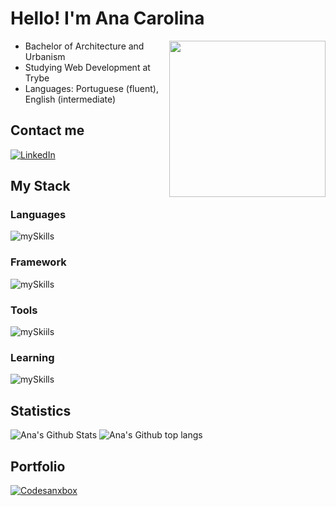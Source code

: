 # Hello! I'm Ana Carolina
<img align="right" width="250px" src="https://user-images.githubusercontent.com/84690257/188514618-d1d03529-1a30-4e51-8d22-a1359117732f.png">

- Bachelor of Architecture and Urbanism
- Studying Web Development at Trybe
- Languages: Portuguese (fluent), English (intermediate)

## Contact me
[![LinkedIn](https://img.shields.io/badge/LinkedIn-0077B5?style=for-the-badge&logo=linkedin&logoColor=white)](https://www.linkedin.com/in/ana-c-b-magalhaes/)

## My Stack
### Languages
![mySkills](https://skills.thijs.gg/icons?i=html,css,js&theme=dark)

### Framework
![mySkills](https://skills.thijs.gg/icons?i=jest,react,redux&theme=dark)

### Tools
![mySkiils](https://skills.thijs.gg/icons?i=git,github&theme=dark)

### Learning
![mySkills](https://skills.thijs.gg/icons?i=docker,mysql&theme=dark)

## Statistics
![Ana's Github Stats](https://github-readme-stats.vercel.app/api?username=aninhabort&show_icons=true&theme=dracula&include_all_commits=true&count_private=true)
![Ana's Github top langs](https://github-readme-stats.vercel.app/api/top-langs/?username=aninhabort&theme=dracula)

## Portfolio
[![Codesanxbox](https://img.shields.io/badge/Codesandbox-000000?style=for-the-badge&logo=CodeSandbox&logoColor=white)](https://codesandbox.io/u/aninhabort)
